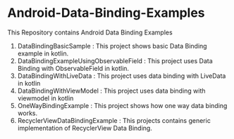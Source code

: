 # Android-Data-Binding-Examples
This Repository contains Android Data Binding Examples 
1. DataBindingBasicSample : This project shows basic Data Binding example in kotlin.
2. DataBindingExampleUsingObservableField : This project uses Data Binding with ObservableField in kotlin.
3. DataBindingWithLiveData : This project uses data binding with LiveData in kotlin
4. DataBindingWithViewModel : This project uses data binding with viewmodel in kotlin
5. OneWayBindingExample : This project shows how one way data binding works.
6. RecyclerViewDataBindingExample : This projects contains generic implementation of RecyclerView Data Binding.
